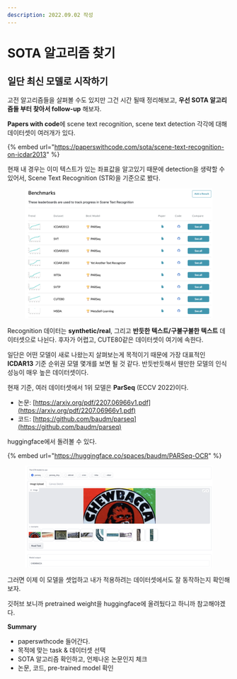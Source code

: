 ```yaml
---
description: 2022.09.02 작성
---
```


# SOTA 알고리즘 찾기

## 일단 최신 모델로 시작하기

고전 알고리즘들을 살펴볼 수도 있지만 그건 시간 될때 정리해보고, **우선 SOTA 알고리즘들 부터 찾아서 follow-up** 해보자.

**Papers with code**에 scene text recognition, scene text detection 각각에 대해 데이터셋이 여러개가 있다.

{% embed url="https://paperswithcode.com/sota/scene-text-recognition-on-icdar2013" %}

현재 내 경우는 이미 텍스트가 있는 좌표값을 알고있기 때문에 detection을 생략할 수 있어서, Scene Text Recognition (STR)을 기준으로 봤다.&#x20;

<figure><img src="../../../.gitbook/assets/image (2).png" alt=""><figcaption></figcaption></figure>

Recognition 데이터는 **synthetic/real**, 그리고 **반듯한 텍스트/구불구불한 텍스트** 데이터셋으로 나뉜다. 후자가 어렵고, CUTE80같은 데이터셋이 여기에 속한다.

일단은 어떤 모델이 새로 나왔는지 살펴보는게 목적이기 때문에 가장 대표적인 **ICDAR13** 기준 순위권 모델 몇개를 보면 될 것 같다. 반듯반듯해서 웬만한 모델의 인식 성능이 매우 높은 데이터셋이다.



현재 기준, 여러 데이터셋에서 1위 모델은 **ParSeq** (ECCV 2022)이다.

* 논문: [https://arxiv.org/pdf/2207.06966v1.pdf](https://arxiv.org/pdf/2207.06966v1.pdf)
* 코드: [https://github.com/baudm/parseq](https://github.com/baudm/parseq)

huggingface에서 돌려볼 수 있다.

{% embed url="https://huggingface.co/spaces/baudm/PARSeq-OCR" %}

<figure><img src="../../../.gitbook/assets/image.png" alt=""><figcaption></figcaption></figure>

그러면 이제 이 모델을 셋업하고 내가 적용하려는 데이터셋에서도 잘 동작하는지 확인해보자.

깃허브 보니까 pretrained weight을 huggingface에 올려뒀다고 하니까 참고해야겠다.



**Summary**

* paperswthcode 들어간다.
* 목적에 맞는 task & 데이터셋 선택
* SOTA 알고리즘 확인하고, 언제나온 논문인지 체크
* 논문, 코드, pre-trained model 확인
